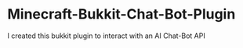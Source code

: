 # Minecraft-Bukkit-Chat-Bot-Plugin
I created this bukkit plugin to interact with an AI Chat-Bot API
